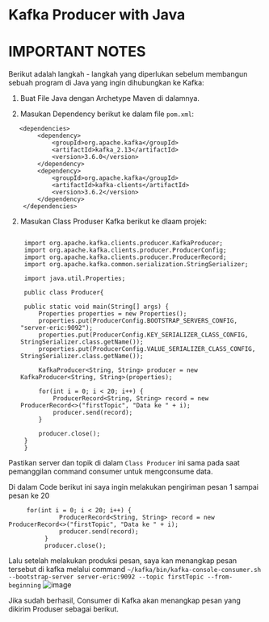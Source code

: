 # Kafka Producer with Java

# IMPORTANT NOTES

Berikut adalah langkah - langkah yang diperlukan sebelum membangun sebuah program di Java yang ingin dihubungkan ke Kafka:

1. Buat File Java dengan Archetype Maven di dalamnya.

1. Masukan Dependency berikut ke dalam file ```pom.xml```:
```
   <dependencies>
        <dependency>
            <groupId>org.apache.kafka</groupId>
            <artifactId>kafka_2.13</artifactId>
            <version>3.6.0</version>
        </dependency>
        <dependency>
            <groupId>org.apache.kafka</groupId>
            <artifactId>kafka-clients</artifactId>
            <version>3.6.2</version>
        </dependency>
    </dependencies>
```
2. Masukan Class Produser Kafka berikut ke dlaam projek:
   ```
   
    import org.apache.kafka.clients.producer.KafkaProducer;
    import org.apache.kafka.clients.producer.ProducerConfig;
    import org.apache.kafka.clients.producer.ProducerRecord;
    import org.apache.kafka.common.serialization.StringSerializer;
    
    import java.util.Properties;
    
    public class Producer{

    public static void main(String[] args) {
        Properties properties = new Properties();
        properties.put(ProducerConfig.BOOTSTRAP_SERVERS_CONFIG, "server-eric:9092");
        properties.put(ProducerConfig.KEY_SERIALIZER_CLASS_CONFIG, StringSerializer.class.getName());
        properties.put(ProducerConfig.VALUE_SERIALIZER_CLASS_CONFIG, StringSerializer.class.getName());

        KafkaProducer<String, String> producer = new KafkaProducer<String, String>(properties);

        for(int i = 0; i < 20; i++) {
            ProducerRecord<String, String> record = new ProducerRecord<>("firstTopic", "Data ke " + i);
            producer.send(record);
        }

        producer.close();
    }
    }
    ```
Pastikan server dan topik di dalam ```Class Producer``` ini sama pada saat pemanggilan command consumer untuk mengconsume data.

   Di dalam Code berikut ini saya ingin melakukan pengiriman pesan 1 sampai pesan ke 20
   
  ```
       for(int i = 0; i < 20; i++) {
                ProducerRecord<String, String> record = new ProducerRecord<>("firstTopic", "Data ke " + i);
                producer.send(record);
            }
            producer.close();
  ```
   
Lalu setelah melakukan produksi pesan, saya kan menangkap pesan tersebut di kafka melalui command ```~/kafka/bin/kafka-console-consumer.sh --bootstrap-server server-eric:9092 --topic firstTopic --from-beginning```
   ![image](https://github.com/user-attachments/assets/01330d9a-a4e3-4464-85ac-daebcf298c20)
   
Jika sudah berhasil, Consumer di Kafka akan menangkap pesan yang dikirim Produser sebagai berikut.
